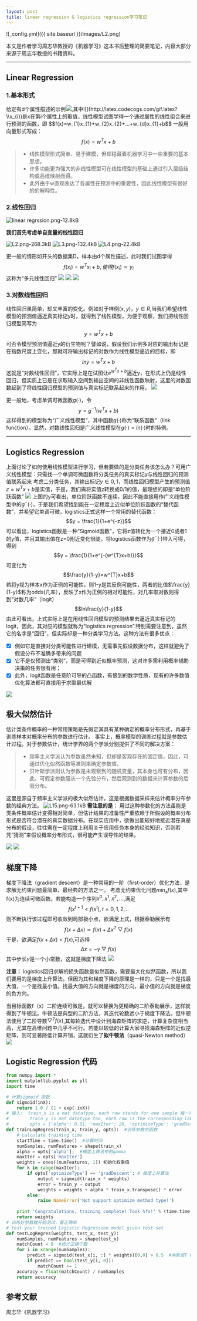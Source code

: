 ```yaml
---
layout: post
title: linear regression & logistics regression学习笔记
---
```


![_config.yml]({{ site.baseurl }}/images/L2.png)



本文是作者学习周志华教授的《机器学习》这本书后整理的简要笔记，内容大部分来源于周志华教授的书籍资料。

------
## Linear Regression
### 1.基本形式

给定有d个属性描述的示例![](http://latex.codecogs.com/gif.latex?\\x=(x_{1};x_{2};...;x_{d})),其中![](http://latex.codecogs.com/gif.latex?\\x_{i})是x在第i个属性上的取值，线性模型试图学得一个通过属性的线性组合来进行预测的函数，即
$$f(x)=w_{1}x_{1}+w_{2}x_{2}+...+w_{d}x_{1}+b$$
一般用向量形式写成：
$$f(x)=w^{T}x+b$$

> * 线性模型形式简单、易于建模，但却稳藏着机器学习中一些重要的基本思想。
> * 许多功能更为强大的非线性模型可在线性模型的基础上通过引入层级结构或高维映射而得。
> * 此外由于w直观表达了各属性在预测中的重要性，因此线性模型有很好的的解释性。

### 2.线性回归

![linear regrssion.png-12.8kB][1]

**我们首先考虑单自变量的线性回归**

![L2.png-268.3kB][2]
![L3.png-132.4kB][3]
![L4.png-22.4kB][4]


更一般的情形如开头的数据集D，样本由d个属性描述，此时我们试图学得
$$f(x_{i})=w^{T}x_{i}+b,使得f(x_{i})\simeq y_{i}$$
这称为“多元线性回归”
![](https://s21.postimg.org/fyph7d1g7/image.png)
![](https://s28.postimg.org/9vpqj162l/image.png)
![](http://chuantu.biz/t5/60/1491630752x2890149782.png)

### 3.对数线性回归

线性回归虽简单，却又丰富的变化。例如对于样例$(x,y)，y\in R$,当我们希望线性模型的预测值逼近真实标记y时，就得到了线性模型，为便于观察，我们把线性回归模型简写为
$$y = w^{T}x+b$$
可否令模型预测值逼近y的衍生物呢？譬如说，假设我们示例多对应的输出标记是在指数尺度上变化，那就可将输出标记的对数作为线性模型逼近的目标，即
$$lny=w^{T}x+b$$
这就是“对数线性回归”，它实际上是在试图让$e^{w^{T}x+b}$逼近y，在形式上仍是线性回归，但实质上已是在求取输入空间到输出空间的非线性函数映射，这里的对数函数起到了将线性回归模型的预测值与真实标记联系起来的作用。
![](http://chuantu.biz/t5/60/1491631003x2890149782.png)

更一般地，考虑单调可微函数$g(·)$，令
$$y=g^{-1}(w^{T}x+b)$$
这样得到的模型称为“广义线性模型”，其中函数$g(·)$称为“联系函数”（link function）。显然，对数线性回归是广义线性模型在$g(·)=ln(·)$时的特例。

------

## Logistics Regression

上面讨论了如何使用线性模型进行学习，但若要做的是分类任务该怎么办？可用广义线性模型：只需找一个单调可微函数将分类任务的真实标记y与线性回归的预测值联系起来
考虑二分类任务，其输出标记$y \in {0,1}$，而线性回归模型产生的预测值$z=w^{T}x+b$是实值，于是，我们需将实值z转换成0/1的值，最理想的即是“单位阶跃函数”
![](http://chuantu.biz/t5/60/1491631463x2890149782.png)
上图的y可看出，单位阶跃函数不连续，因此不能直接用作广义线性模型中的$g^{-}(·)$，于是我们希望找到能在一定程度上近似单位阶跃函数的“替代函数”，并希望它单调可微，logistics正式这样一个常用的替代函数：
$$y = \frac{1}{1+e^{-z}}$$
可以看出，logistics函数是一种“Sigmoid函数”，它将z值转化为一个接近0或者1的y值，并且其输出值在z=0附近变化很陡，将logistics函数作为$g^{-}(·)$带入可得，得到
$$y = \frac{1}{1+e^{-(w^{T}x+b)}}$$
可变化为
$$\frac{y}{1-y}=w^{T}x+b$$
若将y视为样本x作为正例的可能性，则1-y是其反例可能性，两者的比值$\frac{y}{1-y}$称为odds(几率），反映了x作为正例的相对可能性，对几率取对数则得到“对数几率”（logit）
$$ln\frac{y}{1-y}$$
由此可看出，上式实际上是在用线性回归模型的预测结果去逼近真实标记的logit，因此，其对应的模型就称为“logistics regression”.特别需要注意到，虽然它的名字是“回归”，但实际却是一种分类学习方法。这种方法有很多优点：

- [x] 例如它是直接对分类可能性进行建模，无需事先假设数据分布，这样就避免了假设分布不准确多带来的问题
- [x] 它不是仅预测出“类别”，而是可得到近似概率预测，这对许多需利用概率辅助决策的任务很有用；
- [x] 此外，logit函数是任意阶可导的凸函数，有恨到的数学性质，现有的许多数值优化算法都可直接用于求取最优解

![](https://s8.postimg.org/5gxcqlrzp/L10.png)
## 极大似然估计
估计类条件概率的一种常用策略是先假定其具有某种确定的概率分布形式，再基于训练样本对概率分布的参数进行估计。
事实上，概率模型的训练过程就是参数估计过程。对于参数估计，统计学界的两个学派分别提供了不同的解决方案：

> * 频率主义学派认为参数虽然未知，但却是客观存在的固定值，因此，可通过优化似然函数等准则来确定参数值。
> * 贝叶斯学派则认为参数是未观察到的随机变量，其本身也可有分布，因此，可假定参数服从一个先验分布，然后观测到的数据来计算参数的后验分布。

这里是源自于频率主义学派的极大似然估计，这是根据数据采样来估计概率分布参数的经典方法。
![L15.png-63.1kB][5]
**需注意的是：** 用过这种参数化的方法虽能是类条件概率估计变得相对简单，但估计结果的准备性严重依赖于所假设的概率分布形式是否符合潜在的真实数据分布。在现实应用中，欲做出能较好地接近潜在真是分布的假设，往往需在一定程度上利用关于应用任务本身的经验知识，否则若凭“猜测”来假设概率分布形式，很可能产生误导性的结果。

![](http://chuantu.biz/t5/60/1491632592x2890149782.png)
![](http://chuantu.biz/t5/60/1491632607x2890149782.png)

## 梯度下降
梯度下降法（gradient descent）是一种常用的一阶（first-order）优化方法，是求解无约束问题最简单、最经典的方法之一。
考虑无约束优化问题$min_{x}f(x)$,其中f(x)为连续可微函数。若能构造一个序列$x^{0},x^{1},x^{2},...$,满足
$$f(x^{t+1}<f(x^{t}),t=0,1,2,..$$
则不断执行该过程即可收敛到局部极小点，欲满足上式，根据泰勒展示有
$$f(x+\Delta x)\simeq f(x)+\Delta x^{T}\bigtriangledown f(x)$$
于是，欲满足$f(x+\Delta x)<f(x)$,可选择
$$\Delta x = -\gamma \bigtriangledown f(x)$$
其中步长$\gamma$是一个小常数，这就是梯度下降法
![](http://chuantu.biz/t5/60/1491633221x2890149782.png)

**注意：** logistics回归求解的损失函数是似然函数，需要最大化似然函数，所以我们要用的是梯度上升算法。但因为其和梯度下降的原理是一样的，只是一个是找最大值，一个是找最小值。找最大值的方向就是梯度的方向，最小值的方向就是梯度的负方向。

当目标函数f（x）二阶连续可微是，就可以替换为更精确的二阶泰勒展示，这样就得到了牛顿法。牛顿法是典型的二阶方法，其迭代轮数远小于梯度下降法。但牛顿法使用了二阶导数$\bigtriangledown ^{2}f(x)$,其每轮迭代中设计到海森矩阵的求逆，计算复杂度相当高，尤其在高维问题中几乎不可行。若能以较低的计算大家寻找海森矩阵的近似逆矩阵，则可显著降低计算开销，这就衍生了**拟牛顿法**（quasi-Newton method）
![](http://chuantu.biz/t5/60/1491633683x2890149782.png)

## Logistic Regression 代码

```python
from numpy import *  
import matplotlib.pyplot as plt  
import time  

# 计算sigmoid 函数  
def sigmoid(inX):  
    return 1.0 / (1 + exp(-inX)) 
# 输入:  train_x is a mat datatype, each row stands for one sample 每一行代表一个样本  
#        train_y is mat datatype too, each row is the corresponding label 每一行是相应的标签
#        opts = {'alpha': 0.01, 'maxIter': 20, 'optimizeType': 'gradDescent'} 输入初始参数  
def trainLogRegres(train_x, train_y, opts):  #训练参数的函数
    # calculate training time  
    startTime = time.time()  #计算时间
    numSamples, numFeatures = shape(train_x)  
    alpha = opts['alpha'];  #梯度上算法中的gamma
    maxIter = opts['maxIter'] 
    weights = ones((numFeatures, 1)) 初始化权重值
    for k in range(maxIter):  
        if opts['optimizeType'] == 'gradDescent': # 梯度上升算法
            output = sigmoid(train_x * weights)  
            error = train_y - output  
            weights = weights + alpha * train_x.transpose() * error  
        else:  
            raise NameError('Not support optimize method type!')  
            
    print 'Congratulations, training complete! Took %fs!' % (time.time() - startTime)  
    return weights  
# 训练好参数就开始测试，看正确率
# test your trained Logistic Regression model given test set  
def testLogRegres(weights, test_x, test_y):  
    numSamples, numFeatures = shape(test_x)  
    matchCount = 0  #统计正确个数
    for i in xrange(numSamples):  
        predict = sigmoid(test_x[i, :] * weights)[0,0] > 0.5  #判断是T OR F
        if predict == bool(test_y[i, 0]):  
            matchCount += 1  
    accuracy = float(matchCount) / numSamples  
    return accuracy  
```

## 参考文献
周志华《机器学习》


  [1]: http://static.zybuluo.com/curiousbull/yxsqrjnx65nluvl5bl2rpcli/linear%20regrssion.png
  [2]: http://static.zybuluo.com/curiousbull/reg14ifq15zugfq7h55qyzfb/L2.png
  [3]: http://static.zybuluo.com/curiousbull/e9q8fm3lbq8qlgp2s2kb1r17/L3.png
  [4]: http://static.zybuluo.com/curiousbull/5dreirmel1u387x47xlmhwji/L4.png
  [5]: http://static.zybuluo.com/curiousbull/0t1xxmzyxu68dq8nwxaw21sw/L15.png



  [1]: http://python.jobbole.com/87562/
  [2]: http://blog.csdn.net/monsion/article/details/20631737
  [3]: http://www.jb51.net/article/73450.htm
  [4]: http://blog.csdn.net/cjhc666/article/details/54953723
  [5]: http://blog.csdn.net/djd1234567/article/details/45009895
  
  
  
